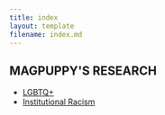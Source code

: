 ```yaml
---
title: index
layout: template
filename: index.md
---
```


## MAGPUPPY'S RESEARCH

- [LGBTQ+](lgbtq.md)
- [Institutional Racism](institutionalracism.md)
